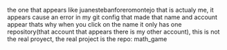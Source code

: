 the one that appears like juanestebanforeromontejo that is actualy me, it appears cause an error in my git config that made that name and account appear thats why when you click on the name it only has one repository(that account that appears there is my other account),
this is not the real proyect, the real project is the repo: math_game
